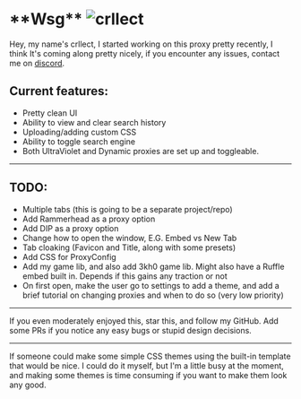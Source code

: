 # \***\*Wsg\*\*** <img src="https://komarev.com/ghpvc/?username=crllect&color=e70052&style=for-the-badge&label=Bugs+In+My+Code" alt="crllect" />

<!-- used colors: 24410c, e70052, 25252a, 141414, ce244c -->

Hey, my name's crllect, I started working on this proxy pretty recently, I think
It's coming along pretty nicely, if you encounter any issues, contact me on
[discord](https://discord.com/users/713488984596021291).

## Current features:

-   Pretty clean UI
-   Ability to view and clear search history
-   Uploading/adding custom CSS
-   Ability to toggle search engine
-   Both UltraViolet and Dynamic proxies are set up and toggleable.

---

## TODO:

-   Multiple tabs (this is going to be a separate project/repo)
-   Add Rammerhead as a proxy option
-   Add DIP as a proxy option
-   Change how to open the window, E.G. Embed vs New Tab
-   Tab cloaking (Favicon and Title, along with some presets)
-   Add CSS for ProxyConfig
-   Add my game lib, and also add 3kh0 game lib. Might also have a Ruffle embed built in. Depends if this gains any traction or not
-   On first open, make the user go to settings to add a theme, and add a brief tutorial on changing proxies and when to do so (very low priority)

---

If you even moderately enjoyed this, star this, and follow my GitHub. Add some PRs if you notice any easy bugs or stupid design decisions.

---

If someone could make some simple CSS themes using the built-in template that would be nice. I could do it myself, but I'm a little busy at the moment, and making some themes is time consuming if you want to make them look any good.
